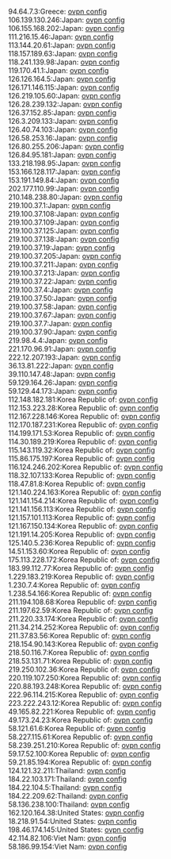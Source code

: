 94.64.7.3:Greece: [ovpn config](vpn/94_64_7_3.ovpn)  
106.139.130.246:Japan: [ovpn config](vpn/106_139_130_246.ovpn)  
106.155.168.202:Japan: [ovpn config](vpn/106_155_168_202.ovpn)  
111.216.15.46:Japan: [ovpn config](vpn/111_216_15_46.ovpn)  
113.144.20.61:Japan: [ovpn config](vpn/113_144_20_61.ovpn)  
118.157.189.63:Japan: [ovpn config](vpn/118_157_189_63.ovpn)  
118.241.139.98:Japan: [ovpn config](vpn/118_241_139_98.ovpn)  
119.170.41.1:Japan: [ovpn config](vpn/119_170_41_1.ovpn)  
126.126.164.5:Japan: [ovpn config](vpn/126_126_164_5.ovpn)  
126.171.146.115:Japan: [ovpn config](vpn/126_171_146_115.ovpn)  
126.219.105.60:Japan: [ovpn config](vpn/126_219_105_60.ovpn)  
126.28.239.132:Japan: [ovpn config](vpn/126_28_239_132.ovpn)  
126.37.152.85:Japan: [ovpn config](vpn/126_37_152_85.ovpn)  
126.3.209.133:Japan: [ovpn config](vpn/126_3_209_133.ovpn)  
126.40.74.103:Japan: [ovpn config](vpn/126_40_74_103.ovpn)  
126.58.253.16:Japan: [ovpn config](vpn/126_58_253_16.ovpn)  
126.80.255.206:Japan: [ovpn config](vpn/126_80_255_206.ovpn)  
126.84.95.181:Japan: [ovpn config](vpn/126_84_95_181.ovpn)  
133.218.198.95:Japan: [ovpn config](vpn/133_218_198_95.ovpn)  
153.166.128.117:Japan: [ovpn config](vpn/153_166_128_117.ovpn)  
153.191.149.84:Japan: [ovpn config](vpn/153_191_149_84.ovpn)  
202.177.110.99:Japan: [ovpn config](vpn/202_177_110_99.ovpn)  
210.148.238.80:Japan: [ovpn config](vpn/210_148_238_80.ovpn)  
219.100.37.1:Japan: [ovpn config](vpn/219_100_37_1.ovpn)  
219.100.37.108:Japan: [ovpn config](vpn/219_100_37_108.ovpn)  
219.100.37.109:Japan: [ovpn config](vpn/219_100_37_109.ovpn)  
219.100.37.125:Japan: [ovpn config](vpn/219_100_37_125.ovpn)  
219.100.37.138:Japan: [ovpn config](vpn/219_100_37_138.ovpn)  
219.100.37.19:Japan: [ovpn config](vpn/219_100_37_19.ovpn)  
219.100.37.205:Japan: [ovpn config](vpn/219_100_37_205.ovpn)  
219.100.37.211:Japan: [ovpn config](vpn/219_100_37_211.ovpn)  
219.100.37.213:Japan: [ovpn config](vpn/219_100_37_213.ovpn)  
219.100.37.22:Japan: [ovpn config](vpn/219_100_37_22.ovpn)  
219.100.37.4:Japan: [ovpn config](vpn/219_100_37_4.ovpn)  
219.100.37.50:Japan: [ovpn config](vpn/219_100_37_50.ovpn)  
219.100.37.58:Japan: [ovpn config](vpn/219_100_37_58.ovpn)  
219.100.37.67:Japan: [ovpn config](vpn/219_100_37_67.ovpn)  
219.100.37.7:Japan: [ovpn config](vpn/219_100_37_7.ovpn)  
219.100.37.90:Japan: [ovpn config](vpn/219_100_37_90.ovpn)  
219.98.4.4:Japan: [ovpn config](vpn/219_98_4_4.ovpn)  
221.170.96.91:Japan: [ovpn config](vpn/221_170_96_91.ovpn)  
222.12.207.193:Japan: [ovpn config](vpn/222_12_207_193.ovpn)  
36.13.81.222:Japan: [ovpn config](vpn/36_13_81_222.ovpn)  
39.110.147.48:Japan: [ovpn config](vpn/39_110_147_48.ovpn)  
59.129.164.26:Japan: [ovpn config](vpn/59_129_164_26.ovpn)  
59.129.44.173:Japan: [ovpn config](vpn/59_129_44_173.ovpn)  
112.148.182.181:Korea Republic of: [ovpn config](vpn/112_148_182_181.ovpn)  
112.153.223.28:Korea Republic of: [ovpn config](vpn/112_153_223_28.ovpn)  
112.167.228.146:Korea Republic of: [ovpn config](vpn/112_167_228_146.ovpn)  
112.170.187.231:Korea Republic of: [ovpn config](vpn/112_170_187_231.ovpn)  
114.199.171.53:Korea Republic of: [ovpn config](vpn/114_199_171_53.ovpn)  
114.30.189.219:Korea Republic of: [ovpn config](vpn/114_30_189_219.ovpn)  
115.143.119.32:Korea Republic of: [ovpn config](vpn/115_143_119_32.ovpn)  
115.86.175.197:Korea Republic of: [ovpn config](vpn/115_86_175_197.ovpn)  
116.124.246.202:Korea Republic of: [ovpn config](vpn/116_124_246_202.ovpn)  
118.32.107.133:Korea Republic of: [ovpn config](vpn/118_32_107_133.ovpn)  
118.47.81.8:Korea Republic of: [ovpn config](vpn/118_47_81_8.ovpn)  
121.140.224.163:Korea Republic of: [ovpn config](vpn/121_140_224_163.ovpn)  
121.141.154.214:Korea Republic of: [ovpn config](vpn/121_141_154_214.ovpn)  
121.141.156.113:Korea Republic of: [ovpn config](vpn/121_141_156_113.ovpn)  
121.157.101.113:Korea Republic of: [ovpn config](vpn/121_157_101_113.ovpn)  
121.167.150.134:Korea Republic of: [ovpn config](vpn/121_167_150_134.ovpn)  
121.191.14.205:Korea Republic of: [ovpn config](vpn/121_191_14_205.ovpn)  
125.140.5.236:Korea Republic of: [ovpn config](vpn/125_140_5_236.ovpn)  
14.51.153.60:Korea Republic of: [ovpn config](vpn/14_51_153_60.ovpn)  
175.113.228.172:Korea Republic of: [ovpn config](vpn/175_113_228_172.ovpn)  
183.99.112.77:Korea Republic of: [ovpn config](vpn/183_99_112_77.ovpn)  
1.229.183.219:Korea Republic of: [ovpn config](vpn/1_229_183_219.ovpn)  
1.230.7.4:Korea Republic of: [ovpn config](vpn/1_230_7_4.ovpn)  
1.238.54.166:Korea Republic of: [ovpn config](vpn/1_238_54_166.ovpn)  
211.194.108.68:Korea Republic of: [ovpn config](vpn/211_194_108_68.ovpn)  
211.197.62.59:Korea Republic of: [ovpn config](vpn/211_197_62_59.ovpn)  
211.220.33.174:Korea Republic of: [ovpn config](vpn/211_220_33_174.ovpn)  
211.34.214.252:Korea Republic of: [ovpn config](vpn/211_34_214_252.ovpn)  
211.37.83.56:Korea Republic of: [ovpn config](vpn/211_37_83_56.ovpn)  
218.154.90.143:Korea Republic of: [ovpn config](vpn/218_154_90_143.ovpn)  
218.50.116.7:Korea Republic of: [ovpn config](vpn/218_50_116_7.ovpn)  
218.53.131.71:Korea Republic of: [ovpn config](vpn/218_53_131_71.ovpn)  
219.250.102.36:Korea Republic of: [ovpn config](vpn/219_250_102_36.ovpn)  
220.119.107.250:Korea Republic of: [ovpn config](vpn/220_119_107_250.ovpn)  
220.88.193.248:Korea Republic of: [ovpn config](vpn/220_88_193_248.ovpn)  
222.96.114.215:Korea Republic of: [ovpn config](vpn/222_96_114_215.ovpn)  
223.222.243.12:Korea Republic of: [ovpn config](vpn/223_222_243_12.ovpn)  
49.165.82.221:Korea Republic of: [ovpn config](vpn/49_165_82_221.ovpn)  
49.173.24.23:Korea Republic of: [ovpn config](vpn/49_173_24_23.ovpn)  
58.121.61.6:Korea Republic of: [ovpn config](vpn/58_121_61_6.ovpn)  
58.227.115.61:Korea Republic of: [ovpn config](vpn/58_227_115_61.ovpn)  
58.239.251.210:Korea Republic of: [ovpn config](vpn/58_239_251_210.ovpn)  
59.17.52.100:Korea Republic of: [ovpn config](vpn/59_17_52_100.ovpn)  
59.21.85.194:Korea Republic of: [ovpn config](vpn/59_21_85_194.ovpn)  
124.121.32.211:Thailand: [ovpn config](vpn/124_121_32_211.ovpn)  
184.22.103.171:Thailand: [ovpn config](vpn/184_22_103_171.ovpn)  
184.22.104.5:Thailand: [ovpn config](vpn/184_22_104_5.ovpn)  
184.22.209.62:Thailand: [ovpn config](vpn/184_22_209_62.ovpn)  
58.136.238.100:Thailand: [ovpn config](vpn/58_136_238_100.ovpn)  
162.120.164.38:United States: [ovpn config](vpn/162_120_164_38.ovpn)  
18.218.91.54:United States: [ovpn config](vpn/18_218_91_54.ovpn)  
198.46.174.145:United States: [ovpn config](vpn/198_46_174_145.ovpn)  
42.114.82.106:Viet Nam: [ovpn config](vpn/42_114_82_106.ovpn)  
58.186.99.154:Viet Nam: [ovpn config](vpn/58_186_99_154.ovpn)  
